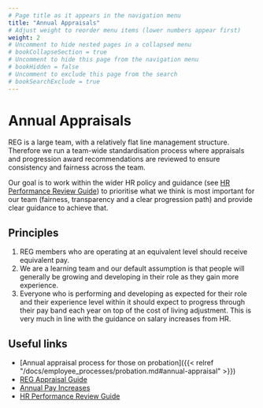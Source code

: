 ```yaml
---
# Page title as it appears in the navigation menu
title: "Annual Appraisals"
# Adjust weight to reorder menu items (lower numbers appear first)
weight: 2
# Uncomment to hide nested pages in a collapsed menu
# bookCollapseSection = true
# Uncomment to hide this page from the navigation menu
# bookHidden = false
# Uncomment to exclude this page from the search
# bookSearchExclude = true
---
```


# Annual Appraisals

REG is a large team, with a relatively flat line management structure. Therefore we run a team-wide standardisation process where appraisals and progression award recommendations are reviewed to ensure consistency and fairness across the team.

Our goal is to work within the wider HR policy and guidance (see [HR Performance Review Guide](https://mathison.turing.ac.uk/page/2319)) to prioritise what we think is most important for our team (fairness, transparency and a clear progression path) and provide clear guidance to achieve that.

## Principles

1. REG members who are operating at an equivalent level should receive equivalent pay.
1. We are a learning team and our default assumption is that people will generally be growing and developing in their role as they gain more experience.
1. Everyone who is performing and developing as expected for their role and their experience level within it should expect to progress through their pay band each year on top of the cost of living adjustment. This is very much in line with the guidance on salary increases from HR.

## Useful links

- [Annual appraisal process for those on probation]({{< relref "/docs/employee_processes/probation.md#annual-appraisal" >}})
- [REG Appraisal Guide](https://github.com/alan-turing-institute/research-engineering-group/wiki/Annual-appraisals)
- [Annual Pay Increases](https://github.com/alan-turing-institute/research-engineering-group/wiki/Annual-pay-increases)
- [HR Performance Review Guide](https://mathison.turing.ac.uk/page/2319)
